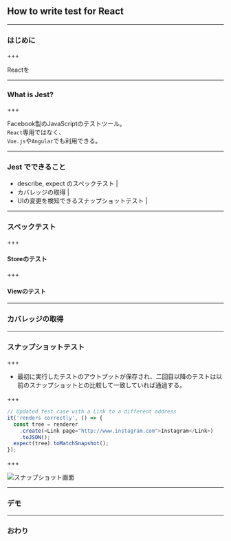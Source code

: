 
## How to write test for React

---

### はじめに

+++

Reactを

---


### What is Jest?


+++

Facebook製のJavaScriptのテストツール。      
`React`専用ではなく、    
`Vue.js`や`Angular`でも利用できる。

---

### Jest でできること

* describe, expect のスペックテスト |
* カバレッジの取得 |
* UIの変更を検知できるスナップショットテスト |

---

### スペックテスト


+++

#### Storeのテスト


+++

#### Viewのテスト

---

### カバレッジの取得


---

### スナップショットテスト


+++

+ 最初に実行したテストのアウトプットが保存され、二回目以降のテストは以前のスナップショットとの比較して一致していれば通過する。


+++

```javascript
// Updated test case with a Link to a different address
it('renders correctly', () => {
  const tree = renderer
    .create(<Link page="http://www.instagram.com">Instagram</Link>)
    .toJSON();
  expect(tree).toMatchSnapshot();
});
```



+++

![スナップショット画面](https://facebook.github.io/jest/img/content/failedSnapshotTest.png)

---


### デモ

---

### おわり
